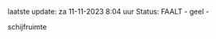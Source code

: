 laatste update: 
za 11-11-2023  8:04   uur 
Status: FAALT - geel - 
<div class="service Y">schijfruimte</div>